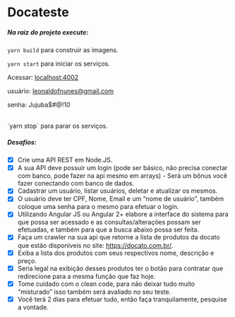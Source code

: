 # Docateste

##### Na raiz do projeto execute:

`yarn build` para construir as imagens.

`yarn start` para iniciar os serviços.

Acessar: [localhost:4002](http://localhost:4002/) 

usuário: leonaldofnunes@gmail.com 

senha: Jujuba$#@!10

<br>
`yarn stop` para parar os serviços.

##### Desafios:
- [x] Crie uma API REST em Node.JS.
- [x] A sua API deve possuir um login (pode ser básico, não precisa conectar com banco, pode fazer na api mesmo em arrays) - Será um bônus você fazer conectando com banco de dados.
- [x] Cadastrar um usuário, listar usuários, deletar e atualizar os mesmos.
- [x] O usuário deve ter CPF, Nome, Email e um “nome de usuário”, também coloque uma senha para o mesmo para efetuar o login.
- [x] Utilizando Angular JS ou Angular 2+ elabore a interface do sistema para que possa ser acessado e as consultas/alterações possam ser efetuadas, e também para que a busca abaixo possa ser feita.
- [x] Faça um crawler na sua api que retorne a lista de produtos da docato que estão disponíveis no site: https://docato.com.br/.
- [x] Exiba a lista dos produtos com seus respectivos nome, descrição e preço.
- [x] Seria legal na exibição desses produtos ter o botão para contratar que redirecione para a mesma função que faz hoje.
- [x] Tome cuidado com o clean code, para não deixar tudo muito “misturado” isso também será avaliado no seu teste.
- [x] Você terá 2 dias para efetuar tudo, então faça tranquilamente, pesquise a vontade.
